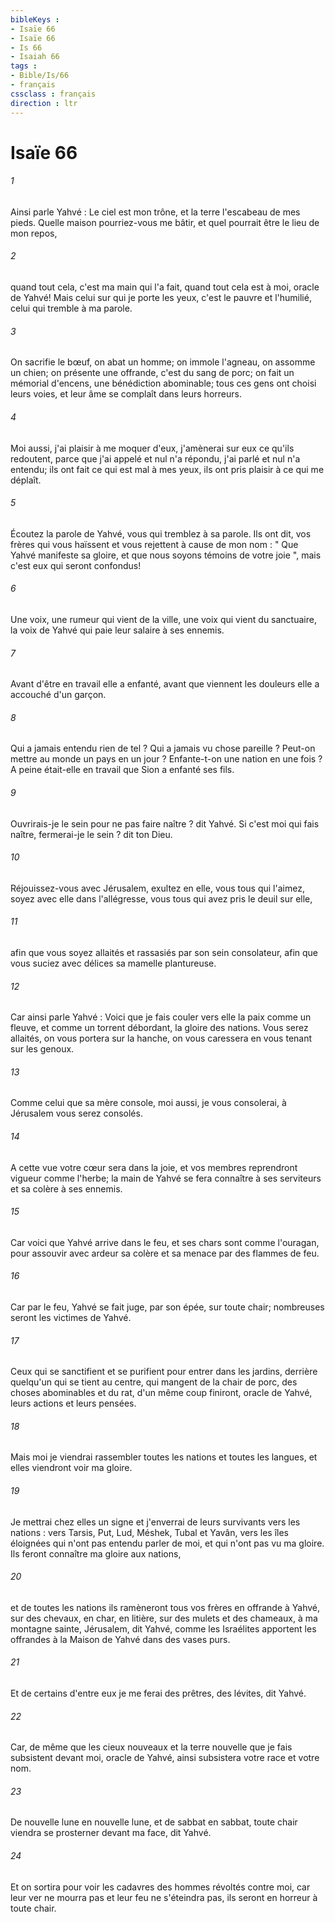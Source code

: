 ```yaml
---
bibleKeys : 
- Isaïe 66
- Isaïe 66
- Is 66
- Isaiah 66
tags : 
- Bible/Is/66
- français
cssclass : français
direction : ltr
---
```


# Isaïe 66

###### 1
Ainsi parle Yahvé : Le ciel est mon trône, et la terre l'escabeau de mes pieds. Quelle maison pourriez-vous me bâtir, et quel pourrait être le lieu de mon repos, 
###### 2
quand tout cela, c'est ma main qui l'a fait, quand tout cela est à moi, oracle de Yahvé! Mais celui sur qui je porte les yeux, c'est le pauvre et l'humilié, celui qui tremble à ma parole. 
###### 3
On sacrifie le bœuf, on abat un homme; on immole l'agneau, on assomme un chien; on présente une offrande, c'est du sang de porc; on fait un mémorial d'encens, une bénédiction abominable; tous ces gens ont choisi leurs voies, et leur âme se complaît dans leurs horreurs. 
###### 4
Moi aussi, j'ai plaisir à me moquer d'eux, j'amènerai sur eux ce qu'ils redoutent, parce que j'ai appelé et nul n'a répondu, j'ai parlé et nul n'a entendu; ils ont fait ce qui est mal à mes yeux, ils ont pris plaisir à ce qui me déplaît. 
###### 5
Écoutez la parole de Yahvé, vous qui tremblez à sa parole. Ils ont dit, vos frères qui vous haïssent et vous rejettent à cause de mon nom : " Que Yahvé manifeste sa gloire, et que nous soyons témoins de votre joie ", mais c'est eux qui seront confondus! 
###### 6
Une voix, une rumeur qui vient de la ville, une voix qui vient du sanctuaire, la voix de Yahvé qui paie leur salaire à ses ennemis. 
###### 7
Avant d'être en travail elle a enfanté, avant que viennent les douleurs elle a accouché d'un garçon. 
###### 8
Qui a jamais entendu rien de tel ? Qui a jamais vu chose pareille ? Peut-on mettre au monde un pays en un jour ? Enfante-t-on une nation en une fois ? A peine était-elle en travail que Sion a enfanté ses fils. 
###### 9
Ouvrirais-je le sein pour ne pas faire naître ? dit Yahvé. Si c'est moi qui fais naître, fermerai-je le sein ? dit ton Dieu. 
###### 10
Réjouissez-vous avec Jérusalem, exultez en elle, vous tous qui l'aimez, soyez avec elle dans l'allégresse, vous tous qui avez pris le deuil sur elle, 
###### 11
afin que vous soyez allaités et rassasiés par son sein consolateur, afin que vous suciez avec délices sa mamelle plantureuse. 
###### 12
Car ainsi parle Yahvé : Voici que je fais couler vers elle la paix comme un fleuve, et comme un torrent débordant, la gloire des nations. Vous serez allaités, on vous portera sur la hanche, on vous caressera en vous tenant sur les genoux. 
###### 13
Comme celui que sa mère console, moi aussi, je vous consolerai, à Jérusalem vous serez consolés. 
###### 14
A cette vue votre cœur sera dans la joie, et vos membres reprendront vigueur comme l'herbe; la main de Yahvé se fera connaître à ses serviteurs et sa colère à ses ennemis. 
###### 15
Car voici que Yahvé arrive dans le feu, et ses chars sont comme l'ouragan, pour assouvir avec ardeur sa colère et sa menace par des flammes de feu. 
###### 16
Car par le feu, Yahvé se fait juge, par son épée, sur toute chair; nombreuses seront les victimes de Yahvé. 
###### 17
Ceux qui se sanctifient et se purifient pour entrer dans les jardins, derrière quelqu'un qui se tient au centre, qui mangent de la chair de porc, des choses abominables et du rat, d'un même coup finiront, oracle de Yahvé, leurs actions et leurs pensées. 
###### 18
Mais moi je viendrai rassembler toutes les nations et toutes les langues, et elles viendront voir ma gloire. 
###### 19
Je mettrai chez elles un signe et j'enverrai de leurs survivants vers les nations : vers Tarsis, Put, Lud, Méshek, Tubal et Yavân, vers les îles éloignées qui n'ont pas entendu parler de moi, et qui n'ont pas vu ma gloire. Ils feront connaître ma gloire aux nations, 
###### 20
et de toutes les nations ils ramèneront tous vos frères en offrande à Yahvé, sur des chevaux, en char, en litière, sur des mulets et des chameaux, à ma montagne sainte, Jérusalem, dit Yahvé, comme les Israélites apportent les offrandes à la Maison de Yahvé dans des vases purs. 
###### 21
Et de certains d'entre eux je me ferai des prêtres, des lévites, dit Yahvé. 
###### 22
Car, de même que les cieux nouveaux et la terre nouvelle que je fais subsistent devant moi, oracle de Yahvé, ainsi subsistera votre race et votre nom. 
###### 23
De nouvelle lune en nouvelle lune, et de sabbat en sabbat, toute chair viendra se prosterner devant ma face, dit Yahvé. 
###### 24
Et on sortira pour voir les cadavres des hommes révoltés contre moi, car leur ver ne mourra pas et leur feu ne s'éteindra pas, ils seront en horreur à toute chair. 
